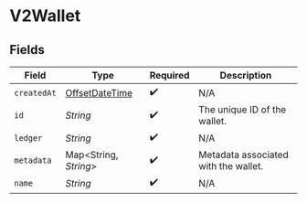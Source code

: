 # V2Wallet


## Fields

| Field                                                                                     | Type                                                                                      | Required                                                                                  | Description                                                                               |
| ----------------------------------------------------------------------------------------- | ----------------------------------------------------------------------------------------- | ----------------------------------------------------------------------------------------- | ----------------------------------------------------------------------------------------- |
| `createdAt`                                                                               | [OffsetDateTime](https://docs.oracle.com/javase/8/docs/api/java/time/OffsetDateTime.html) | :heavy_check_mark:                                                                        | N/A                                                                                       |
| `id`                                                                                      | *String*                                                                                  | :heavy_check_mark:                                                                        | The unique ID of the wallet.                                                              |
| `ledger`                                                                                  | *String*                                                                                  | :heavy_check_mark:                                                                        | N/A                                                                                       |
| `metadata`                                                                                | Map\<String, *String*>                                                                    | :heavy_check_mark:                                                                        | Metadata associated with the wallet.                                                      |
| `name`                                                                                    | *String*                                                                                  | :heavy_check_mark:                                                                        | N/A                                                                                       |